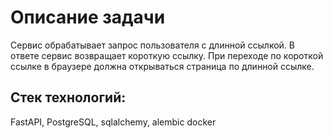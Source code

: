 # Описание задачи
 
Сервис обрабатывает запрос пользователя с длинной ссылкой.
В ответе сервис возвращает короткую ссылку.
При переходе по короткой ссылке в браузере должна открываться страница по длинной ссылке.

## Стек технологий:
FastAPI, 
PostgreSQL,
sqlalchemy, alembic
docker
